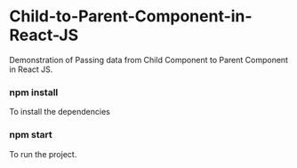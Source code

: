 # Child-to-Parent-Component-in-React-JS
Demonstration of Passing data from Child Component to Parent Component in React JS.

<h3>npm install</h3>
<p>To install the dependencies</p>

<h3>npm start</h3>
<p>To run the project.</p>
